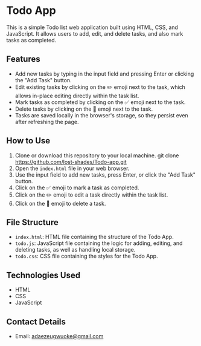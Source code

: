 # Todo App

This is a simple Todo list web application built using HTML, CSS, and JavaScript. It allows users to add, edit, and delete tasks, and also mark tasks as completed.

## Features

- Add new tasks by typing in the input field and pressing Enter or clicking the "Add Task" button.
- Edit existing tasks by clicking on the ✏️ emoji next to the task, which allows in-place editing directly within the task list.
- Mark tasks as completed by clicking on the ✅ emoji next to the task.
- Delete tasks by clicking on the 🚮 emoji next to the task.
- Tasks are saved locally in the browser's storage, so they persist even after refreshing the page.

## How to Use

1. Clone or download this repository to your local machine. 
       git clone https://github.com/lost-shades/Todo-app.git
2. Open the `index.html` file in your web browser.
3. Use the input field to add new tasks, press Enter, or click the "Add Task" button.
4. Click on the ✅ emoji to mark a task as completed.
5. Click on the ✏️ emoji to edit a task directly within the task list.
6. Click on the 🚮 emoji to delete a task.

## File Structure

- `index.html`: HTML file containing the structure of the Todo App.
- `todo.js`: JavaScript file containing the logic for adding, editing, and deleting tasks, as well as handling local storage.
- `todo.css`: CSS file containing the styles for the Todo App.

## Technologies Used

- HTML
- CSS
- JavaScript

## Contact Details

- Email: adaezeugwuoke@gmail.com
